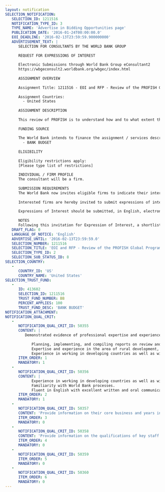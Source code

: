 ```yaml
---
layout: notification
SELECTION_NOTIFICATION: 
   SELECTION_ID: 1211516
   NOTIFICATION_TYPE_ID: 3
   TYPE_NAME: 'Advertise in Bidding Opportunities page'
   PUBLICATION_DATE: '2016-01-24T00:00:00.0'
   EOI_DEADLINE: '2016-02-13T23:59:59.900000000'
   ADVERTISEMENT_TEXT: |
      SELECTION FOR CONSULTANTS BY THE WORLD BANK GROUP
      
      REQUEST FOR EXPRESSIONS OF INTEREST
      
      Electronic Submissions through World Bank Group eConsultant2
      https://wbgeconsult2.worldbank.org/wbgec/index.html
      
      ASSIGNMENT OVERVIEW
      
      Assignment Title: 1211516 - EOI and RFP - Review of the PROFISH Global Program on Fisheries 2011-2015
      
      Assignment Countries:
        - United States
      
      ASSIGNMENT DESCRIPTION
      
      This review of PROFISH is to understand how and to what extent the outputs of PROFISH have contributed to the engagement of the World Bank in reform, development and sustainable management of fisheries and aquaculture.
      
      FUNDING SOURCE
      
      The World Bank intends to finance the assignment / services described below under the following trust fund(s):
        - BANK BUDGET
      
      ELIGIBILITY
      
      Eligibility restrictions apply:
      [Please type list of restrictions]
      
      INDIVIDUAL / FIRM PROFILE
      The consultant will be a firm. 
      
      SUBMISSION REQUIREMENTS
      The World Bank now invites eligible firms to indicate their interest in providing the services.  Interested firms must provide information indicating that they are qualified to perform the services (brochures, description of similar assignments, experience in similar conditions, availability of appropriate skills among staff, etc. for firms; CV and cover letter for individuals).  Please note that the total size of all attachments should be less than 5MB.  Consultants may associate to enhance their qualifications.
      
      Interested firms are hereby invited to submit expressions of interest.
      
      Expressions of Interest should be submitted, in English, electronically through World Bank Group eTendering (https://wbgeconsult2.worldbank.org/wbgec/index.html)
      
      NOTES
      Following this invitation for Expression of Interest, a shortlist of qualified firms will be formally invited to submit proposals.  Shortlisting and selection will be subject to the availability of funding.
   DRAFT_FLAG: 0
   LANGUAGE_OF_NOTICE: 'English'
   ADVERTISE_UNTIL: '2016-02-13T23:59:59.0'
   SELECTION_NUMBER: 1211516
   SELECTION_TITLE: 'EOI and RFP - Review of the PROFISH Global Program on Fisheries 2011-2015'
   SELECTION_TYPE_ID: 2
   SELECTION_SUB_STATUS_ID: 8
SELECTION_COUNTRY: 
   - 
      COUNTRY_ID: 'US'
      COUNTRY_NAME: 'United States'
SELECTION_TRUST_FUND: 
   - 
      ID: 413602
      SELECTION_ID: 1211516
      TRUST_FUND_NUMBER: BB
      PERCENT_APPLIES: 100
      TRUST_FUND_DESC: 'BANK BUDGET'
NOTIFICATION_ATTACHMENT: 
NOTIFICATION_QUAL_CRIT: 
   - 
      NOTIFICATION_QUAL_CRIT_ID: 50355
      CONTENT: |
         Demonstrated evidence of professional expertise and experience in the following areas:
         
         	Planning, implementing, and compiling reports on review and evaluations in an international context.
         	Expertise and experience in the area of rural development, fisheries, aquaculture, environment and natural resources. 
         	Experience in working in developing countries as well as with international development organizations.
      ITEM_ORDER: 1
      MANDATORY: 1
   - 
      NOTIFICATION_QUAL_CRIT_ID: 50356
      CONTENT: |
         	Experience in working in developing countries as well as with international development organizations. 
         	Familiarity with World Bank processes.
         	Fluent in English with excellent written and oral communications skills.
      ITEM_ORDER: 2
      MANDATORY: 1
   - 
      NOTIFICATION_QUAL_CRIT_ID: 50357
      CONTENT: 'Provide information on their core business and years in business.'
      ITEM_ORDER: 3
      MANDATORY: 0
   - 
      NOTIFICATION_QUAL_CRIT_ID: 50358
      CONTENT: 'Provide information on the qualifications of key staff.'
      ITEM_ORDER: 4
      MANDATORY: 0
   - 
      NOTIFICATION_QUAL_CRIT_ID: 50359
      ITEM_ORDER: 5
      MANDATORY: 0
   - 
      NOTIFICATION_QUAL_CRIT_ID: 50360
      ITEM_ORDER: 6
      MANDATORY: 0
---
```

